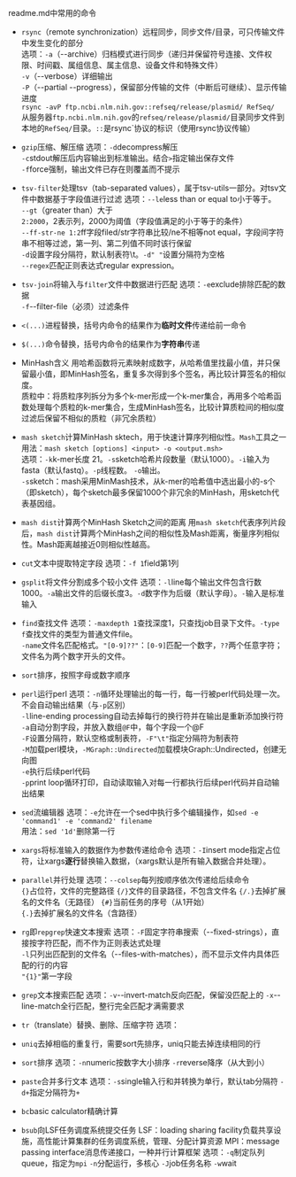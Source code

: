 readme.md中常用的命令   
- `rsync`（remote synchronization）远程同步，同步文件/目录，可只传输文件中发生变化的部分   
选项：`-a`（--archive）归档模式进行同步（递归并保留符号连接、文件权限、时间戳、属组信息、属主信息、设备文件和特殊文件）   
    `-v`（--verbose）详细输出    
    `-P`（--partial --progress），保留部分传输的文件（中断后可继续）、显示传输进度   
`rsync -avP ftp.ncbi.nlm.nih.gov::refseq/release/plasmid/ RefSeq/`    
从服务器`ftp.ncbi.nlm.nih.gov`的`refseq/release/plasmid/`目录同步文件到本地的`RefSeq/`目录。`::`是rsync`协议的标识（使用rsync协议传输）   

- `gzip`压缩、解压缩
选项：`-d`decompress解压    
    `-c`stdout解压后内容输出到标准输出。结合`>`指定输出保存文件   
    `-f`force强制，输出文件已存在则覆盖而不提示    

- `tsv-filter`处理tsv（tab-separated values），属于tsv-utils一部分。对tsv文件中数据基于字段值进行过滤
选项：`--le`less than or equal to小于等于。    
    `--gt`（greater than）大于   
    `2:2000`，2表示列，2000为阈值（字段值满足的小于等于的条件）   
    `--ff-str-ne 1:2`ff字段filed/str字符串比较/ne不相等not equal，字段间字符串不相等过滤，第一列、第二列值不同时该行保留   
    `-d`设置字段分隔符，默认制表符\t。`-d" "`设置分隔符为空格     
    `--regex`匹配正则表达式regular expression。   
    
- `tsv-join`将输入与`filter`文件中数据进行匹配
选项：`-e`exclude排除匹配的数据     
    `-f`--filter-file（必须）过滤条件     


- `<(...)`进程替换，括号内命令的结果作为**临时文件**传递给前一命令
- `$(...)`命令替换，括号内命令的结果作为**字符串**传递

- MinHash含义
用哈希函数将元素映射成数字，从哈希值里找最小值，并只保留最小值，即MinHash签名，重复多次得到多个签名，再比较计算签名的相似度。   
质粒中：将质粒序列拆分为多个k-mer形成一个k-mer集合，再用多个哈希函数处理每个质粒的k-mer集合，生成MinHash签名，比较计算质粒间的相似度   
过滤后保留不相似的质粒（非冗余质粒）

- `mash sketch`计算MinHash sktech，用于快速计算序列相似性。`Mash`工具之一
用法：`mash sketch [options] <input> -o <output.msh>`    
选项：`-k`k-mer长度 21。`-s`sketch哈希片段数量（默认1000）。`-i`输入为fasta（默认fastq）。`-p`线程数。 `-o`输出。   
`-s`sketch：mash采用MinMash技术，从k-mer的哈希值中选出最小的-s个（即sketch），每个sketch最多保留1000个非冗余的MinHash，用sketch代表基因组。    

- `mash dist`计算两个MinHash Sketch之间的距离
用`mash sketch`代表序列片段后，`mash dist`计算两个MinHash之间的相似性及Mash距离，衡量序列相似性。Mash距离越接近0则相似性越高。

- `cut`文本中提取特定字段
选项：`-f 1`field第1列

- `gsplit`将文件分割成多个较小文件
选项：`-l`line每个输出文件包含行数1000。`-a`输出文件的后缀长度3。`-d`数字作为后缀（默认字母）。`-`输入是标准输入

- `find`查找文件
选项：`-maxdepth 1`查找深度1，只查找job目录下文件。`-type f`查找文件的类型为普通文件file。    
    `-name`文件名匹配格式。`"[0-9]??"`：`[0-9]`匹配一个数字，`??`两个任意字符；文件名为两个数字开头的文件。

- `sort`排序，按照字母或数字顺序

- `perl`运行perl
选项：`-n`循环处理输出的每一行，每一行被perl代码处理一次。不会自动输出结果（与`-p`区别）    
    `-l`line-ending processing自动去掉每行的换行符并在输出是重新添加换行符    
    `-a`自动分割字段，并放入数组`@F`中，每个字段一个@F    
    `-F`设置分隔符，默认空格或制表符，`-F"\t"`指定分隔符为制表符    
    `-M`加载perl模块，`-MGraph::Undirected`加载模块Graph::Undirected，创建无向图     
    `-e`执行后续perl代码    
    `-p`print loop循环打印，自动读取输入对每一行都执行后续perl代码并自动输出结果

- `sed`流编辑器
选项：`-e`允许在一个sed中执行多个编辑操作，如`sed -e 'command1' -e 'command2' filename`    
用法：`sed '1d'`删除第一行

- `xargs`将标准输入的数据作为参数传递给命令
选项：`-I`insert mode指定占位符，让xargs**逐行**替换输入数据，（xargs默认是所有输入数据合并处理）。

- `parallel`并行处理
选项：`--colsep`每列按顺序依次传递给后续命令   
    `{}`占位符，文件的完整路径
    `{/}`文件的目录路径，不包含文件名
    `{/.}`去掉扩展名的文件名（无路径）
    `{#}`当前任务的序号（从1开始）  
    `{.}`去掉扩展名的文件名（含路径）

- `rg`即`repgrep`快速文本搜索
选项：`-F`固定字符串搜索（--fixed-strings），直接按字符匹配，而不作为正则表达式处理    
    `-l`只列出匹配到的文件名（--files-with-matches），而不显示文件内具体匹配的行的内容    
    `"{1}"`第一字段

- `grep`文本搜索匹配
选项：`-v`--invert-match反向匹配，保留没匹配上的
    `-x`--line-match全行匹配，整行完全匹配才满需要求

- `tr`（translate）替换、删除、压缩字符
选项：

- `uniq`去掉相临的重复行，需要sort先排序，uniq只能去掉连续相同的行

- `sort`排序
选项：`-n`numeric按数字大小排序
    `-r`reverse降序（从大到小）

- `paste`合并多行文本
选项：`-s`single输入行和并转换为单行，默认tab分隔符
    `-d+`指定分隔符为`+`

- `bc`basic calculator精确计算

- `bsub`向LSF任务调度系统提交任务
LSF：loading sharing facility负载共享设施，高性能计算集群的任务调度系统，管理、分配计算资源
MPI：message passing interface消息传递接口，一种并行计算框架
选项：`-q`制定队列queue，指定为`mpi`
    `-n`分配运行，多核心
    `-J`job任务名称
    `-w`wait